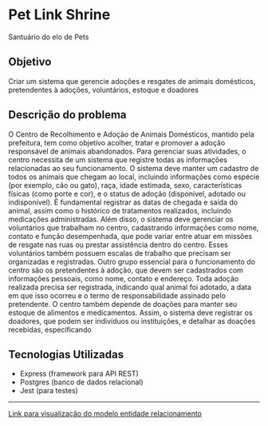 # Pet Link Shrine
Santuário do elo de Pets

## Objetivo
Criar um sistema que gerencie adoções e resgates de animais domésticos, pretendentes à adoções, voluntários, estoque e doadores

## Descrição do problema
O Centro de Recolhimento e Adoção de Animais Domésticos, mantido pela
prefeitura, tem como objetivo acolher, tratar e promover a adoção
responsável de animais abandonados. Para gerenciar suas atividades, o
centro necessita de um sistema que registre todas as informações
relacionadas ao seu funcionamento. O sistema deve manter um cadastro
de todos os animais que chegam ao local, incluindo informações como
espécie (por exemplo, cão ou gato), raça, idade estimada, sexo,
características físicas (como porte e cor), e o status de adoção
(disponível, adotado ou indisponível). É fundamental registrar as datas de
chegada e saída do animal, assim como o histórico de tratamentos
realizados, incluindo medicações administradas. Além disso, o sistema
deve gerenciar os voluntários que trabalham no centro, cadastrando
informações como nome, contato e função desempenhada, que pode
variar entre atuar em missões de resgate nas ruas ou prestar assistência
dentro do centro. Esses voluntários também possuem escalas de trabalho
que precisam ser organizadas e registradas. Outro grupo essencial para o
funcionamento do centro são os pretendentes à adoção, que devem ser
cadastrados com informações pessoais, como nome, contato e endereço.
Toda adoção realizada precisa ser registrada, indicando qual animal foi
adotado, a data em que isso ocorreu e o termo de responsabilidade
assinado pelo pretendente. O centro também depende de doações para
manter seu estoque de alimentos e medicamentos. Assim, o sistema deve
registrar os doadores, que podem ser indivíduos ou instituições, e
detalhar as doações recebidas, especificando

## Tecnologias Utilizadas
- Express (framework para API REST)
- Postgres (banco de dados relacional)
- Jest (para testes)
---
[Link para visualização do modelo entidade relacionamento](https://drive.google.com/file/d/1XzzgiO7trgbtjEJq4cqEU9-wR2k2MshB/view)
